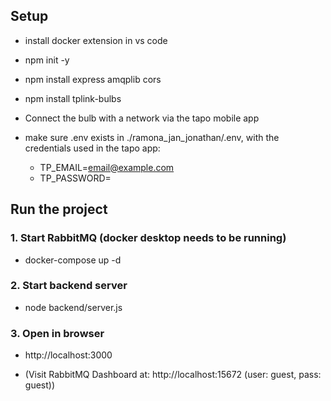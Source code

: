 ## Setup
- install docker extension in vs code

- npm init -y
- npm install express amqplib cors
- npm install tplink-bulbs

- Connect the bulb with a network via the tapo mobile app

- make sure .env exists in ./ramona_jan_jonathan/.env, with the credentials used in the tapo app:
    - TP_EMAIL=<email@example.com>
    - TP_PASSWORD=<password>


## Run the project
### 1. Start RabbitMQ (docker desktop needs to be running)
- docker-compose up -d

### 2. Start backend server
- node backend/server.js

### 3. Open in browser
- http://localhost:3000

- (Visit RabbitMQ Dashboard at: http://localhost:15672 (user: guest, pass: guest))
